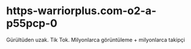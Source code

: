 # https-warriorplus.com-o2-a-p55pcp-0
Gürültüden uzak. Tik Tok. Milyonlarca görüntüleme + milyonlarca takipçi
